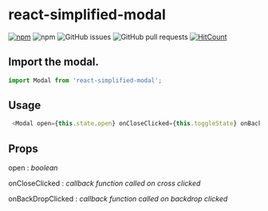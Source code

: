 # react-simplified-modal

[![npm](https://img.shields.io/npm/v/react-simplified-modal.svg)](https://www.npmjs.com/package/react-simplified-modal)
![npm](https://img.shields.io/npm/dw/react-simplified-modal.svg)
![GitHub issues](https://img.shields.io/github/issues/devaman/react-simplified-modal.svg)
![GitHub pull requests](https://img.shields.io/github/issues-pr/devaman/react-simplified-modal.svg)
[![HitCount](http://hits.dwyl.io/devaman/react-simplified-modal.svg)](http://hits.dwyl.io/devaman/react-simplified-modal)

## Import the modal.

```js
import Modal from 'react-simplified-modal';
```
## Usage

```js
 <Modal open={this.state.open} onCloseClicked={this.toggleState} onBackDropClicked={this.toggleState}><h1>Hellox</h1></Modal>
 ```

 ## Props

 open : _boolean_

 onCloseClicked : _callback function called on cross clicked_
 
 onBackDropClicked : _callback function called on backdrop clicked_
